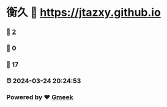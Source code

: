 # 衡久 :link: https://jtazxy.github.io 
### :page_facing_up: [2](https://jtazxy.github.io/tag.html) 
### :speech_balloon: 0 
### :hibiscus: 17 
### :alarm_clock: 2024-03-24 20:24:53 
### Powered by :heart: [Gmeek](https://github.com/Meekdai/Gmeek)
